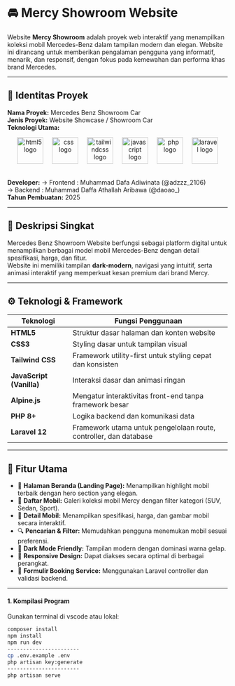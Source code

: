# 🚘 Mercy Showroom Website

Website **Mercy Showroom** adalah proyek web interaktif yang menampilkan koleksi mobil Mercedes-Benz dalam tampilan modern dan elegan. Website ini dirancang untuk memberikan pengalaman pengguna yang informatif, menarik, dan responsif, dengan fokus pada kemewahan dan performa khas brand Mercedes.

---

## 🪪 Identitas Proyek

**Nama Proyek:** Mercedes Benz Showroom Car <br>
**Jenis Proyek:** Website Showcase / Showroom Car <br>
**Teknologi Utama:** <br>

<div align="center">
  <img src="https://cdn.jsdelivr.net/gh/devicons/devicon/icons/html5/html5-original.svg" height="60" alt="html5 logo"  />
  <img width="12" />
  <img src="https://cdn.jsdelivr.net/gh/devicons/devicon/icons/css3/css3-original.svg" height="60" alt="css logo"  />
  <img width="12" />
  <img src="https://skillicons.dev/icons?i=tailwind" height="60" alt="tailwindcss logo"  />
  <img width="12" />
  <img src="https://cdn.jsdelivr.net/gh/devicons/devicon/icons/javascript/javascript-original.svg" height="60" alt="javascript logo"  />
  <img width="12" />
  <img src="https://cdn.jsdelivr.net/gh/devicons/devicon/icons/php/php-original.svg" height="60" alt="php logo"  />
  <img width="12" />
  <img src="https://cdn.jsdelivr.net/gh/devicons/devicon/icons/laravel/laravel-original.svg" height="60" alt="laravel logo"  />
</div>

<br>

**Developer:**
-> Frontend : Muhammad Dafa Adiwinata (@adzzz_2106) <br>
-> Backend : Muhammad Daffa Athallah Aribawa (@daoao_) <br>
**Tahun Pembuatan:** 2025

---

## 🧩 Deskripsi Singkat

Mercedes Benz Showroom Website berfungsi sebagai platform digital untuk menampilkan berbagai model mobil Mercedes-Benz dengan detail spesifikasi, harga, dan fitur.  
Website ini memiliki tampilan **dark-modern**, navigasi yang intuitif, serta animasi interaktif yang memperkuat kesan premium dari brand Mercy.

---

## ⚙️ Teknologi & Framework

| Teknologi                | Fungsi Penggunaan                                                 |
| ------------------------ | ----------------------------------------------------------------- |
| **HTML5**                | Struktur dasar halaman dan konten website                         |
| **CSS3**                 | Styling dasar untuk tampilan visual                               |
| **Tailwind CSS**         | Framework utility-first untuk styling cepat dan konsisten         |
| **JavaScript (Vanilla)** | Interaksi dasar dan animasi ringan                                |
| **Alpine.js**            | Mengatur interaktivitas front-end tanpa framework besar           |
| **PHP 8+**               | Logika backend dan komunikasi data                                |
| **Laravel 12**          | Framework utama untuk pengelolaan route, controller, dan database |

---

## 🧠 Fitur Utama

-   💎 **Halaman Beranda (Landing Page):** Menampilkan highlight mobil terbaik dengan hero section yang elegan.
-   🚗 **Daftar Mobil:** Galeri koleksi mobil Mercy dengan filter kategori (SUV, Sedan, Sport).
-   📄 **Detail Mobil:** Menampilkan spesifikasi, harga, dan gambar mobil secara interaktif.
-   🔍 **Pencarian & Filter:** Memudahkan pengguna menemukan mobil sesuai preferensi.
-   🌙 **Dark Mode Friendly:** Tampilan modern dengan dominasi warna gelap.
-   📱 **Responsive Design:** Dapat diakses secara optimal di berbagai perangkat.
-   🧾 **Formulir Booking Service:** Menggunakan Laravel controller dan validasi backend.

---

#### 1. Kompilasi Program
Gunakan terminal di vscode atau lokal:
```bash
composer install
npm install
npm run dev
-----------------------
cp .env.example .env
php artisan key:generate
-----------------------
php artisan serve